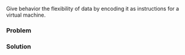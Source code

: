 Give behavior the flexibility of data by encoding it as instructions for a virtual machine.

### Problem


### Solution
